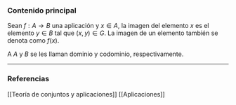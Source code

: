 ### Contenido principal

Sean $f: A \rightarrow B$ una aplicación y $x\in A$, la imagen del elemento $x$ es el elemento $y\in B$ tal que $(x,y) \in G$. La imagen de un elemento también se denota como $f(x)$.

A $A$ y $B$ se les llaman dominio y codominio, respectivamente.

--- 
### Referencias
[[Teoría de conjuntos y aplicaciones]]
[[Aplicaciones]]
